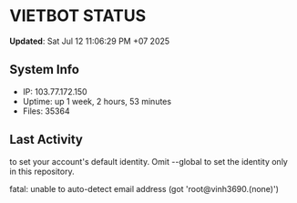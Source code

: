 # VIETBOT STATUS
**Updated**: Sat Jul 12 11:06:29 PM +07 2025

## System Info
- IP: 103.77.172.150
- Uptime: up 1 week, 2 hours, 53 minutes
- Files: 35364

## Last Activity

to set your account's default identity.
Omit --global to set the identity only in this repository.

fatal: unable to auto-detect email address (got 'root@vinh3690.(none)')
